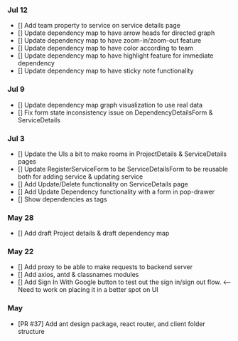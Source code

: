 <!-- add PR # and description -->

### Jul 12
- [] Add team property to service on service details page
- [] Update dependency map to have arrow heads for directed graph
- [] Update dependency map to have zoom-in/zoom-out feature
- [] Update dependency map to have color according to team
- [] Update dependency map to have highlight feature for immediate dependency
- [] Update dependency map to have sticky note functionality
### Jul 9
- [] Update dependency map graph visualization to use real data
- [] Fix form state inconsistency issue on DependencyDetailsForm & ServiceDetails
### Jul 3
- [] Update the UIs a bit to make rooms in ProjectDetails & ServiceDetails pages
- [] Update RegisterServiceForm to be ServiceDetailsForm to be reusable both for adding service & updating service
- [] Add Update/Delete functionality on ServiceDetails page
- [] Add Update Dependency functionality with a form in pop-drawer
- [] Show dependencies as tags
### May 28
- [] Add draft Project details & draft dependency map
### May 22
- [] Add proxy to be able to make requests to backend server
- [] Add axios, antd & classnames modules
- [] Add Sign In With Google button to test out the sign in/sign out flow. <-- Need to work on placing it in a better spot on UI
### May
- [PR #37] Add ant design package, react router, and client folder structure

